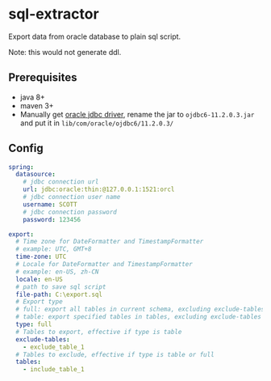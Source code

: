 # sql-extractor
Export data from oracle database to plain sql script.

Note: this would not generate ddl.

## Prerequisites
* java 8+
* maven 3+
* Manually get [oracle jdbc driver](https://www.oracle.com/database/technologies/appdev/jdbc-downloads.html), 
rename the jar to `ojdbc6-11.2.0.3.jar` and put it in `lib/com/oracle/ojdbc6/11.2.0.3/`

## Config

```yaml
spring:
  datasource:
    # jdbc connection url
    url: jdbc:oracle:thin:@127.0.0.1:1521:orcl
    # jdbc connection user name
    username: SCOTT
    # jdbc connection password
    password: 123456

export:
  # Time zone for DateFormatter and TimestampFormatter
  # example: UTC, GMT+8
  time-zone: UTC
  # Locale for DateFormatter and TimestampFormatter
  # example: en-US, zh-CN
  locale: en-US
  # path to save sql script
  file-path: C:\export.sql
  # Export type
  # full: export all tables in current schema, excluding exclude-tables
  # table: export specified tables in tables, excluding exclude-tables
  type: full
  # Tables to export, effective if type is table
  exclude-tables:
    - exclude_table_1
  # Tables to exclude, effective if type is table or full
  tables:
    - include_table_1

```
